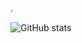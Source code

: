 .

![GitHub stats](https://github-readme-stats.vercel.app/api/top-langs/?username=QYUbit&layout=compact&theme=nord)

<!---
QYUbItx/QYUbItx is a ✨ special ✨ repository because its `README.md` (this file) appears on your GitHub profile.
You can click the Preview link to take a look at your changes.
--->
